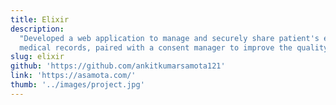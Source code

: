 ```yaml
---
title: Elixir
description:
  "Developed a web application to manage and securely share patient's electronic
  medical records, paired with a consent manager to improve the quality of care."
slug: elixir
github: 'https://github.com/ankitkumarsamota121'
link: 'https://asamota.com/'
thumb: '../images/project.jpg'
---
```

